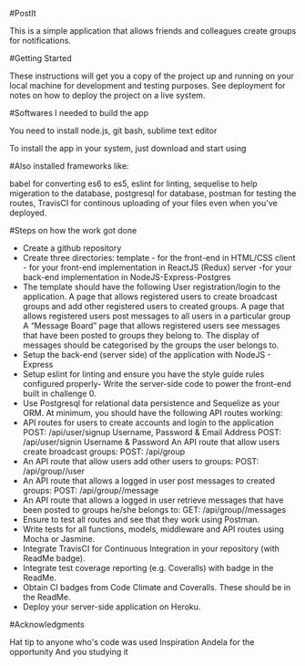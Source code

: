 #PostIt 

This is a simple application that allows friends and colleagues create groups for notifications. 

#Getting Started

These instructions will get you a copy of the project up and running on your local machine for development and testing purposes. See deployment for notes on how to deploy the project on a live system.

#Softwares I needed to build the app

You need to install node.js, git bash, sublime text editor 

To install the app in your system, just download and start using

#Also installed frameworks like:

babel for converting es6 to es5, 
eslint for linting, 
sequelise to help migeration to the database, 
postgresql for database, 
postman for testing the routes, 
TravisCI for continous uploading of your files even when you've deployed.

#Steps on how the work got done

- Create a github repository
- Create three directories:
        template -  for the front-end in HTML/CSS
        client - for your front-end implementation in ReactJS (Redux)
        server -for your back-end implementation in NodeJS-Express-Postgres
- The template should have the following
	User registration/login to the application.
	A page that allows registered users to create broadcast groups and add other registered users to created groups.
	A page that allows registered users post messages to all users in a particular group
	A “Message Board” page that allows registered users see messages that have been posted to groups they belong to.
	The display of messages should be categorised by the groups the user belongs to.
- Setup the back-end (server side) of the application with NodeJS - Express
- Setup eslint for linting and ensure you have the style guide rules configured properly- Write the server-side code to power the front-end built in challenge 0.
- Use Postgresql for relational data persistence and Sequelize as your ORM.
  At minimum, you should have the following API routes working:
- API routes for users to create accounts and login to the application
           POST: /api/user/signup
           Username, Password & Email Address
           POST: /api/user/signin
           Username & Password
           An API route that allow users create broadcast groups:
           POST: /api/group
- An API route that allow users add other users to groups:
             POST: /api/group/<group id>/user
- An API route that allows a logged in user post messages to created groups:
            POST: /api/group/<group id>/message
- An API route that allows a logged in user retrieve messages that have been posted to groups he/she belongs to:
            GET: /api/group/<group id>/messages
- Ensure to test all routes and see that they work using Postman.
- Write tests for all functions, models, middleware and API routes using Mocha or Jasmine.
- Integrate TravisCI for Continuous Integration in your repository (with ReadMe badge).
- Integrate test coverage reporting (e.g. Coveralls) with badge in the ReadMe.
- Obtain CI badges from Code Climate and Coveralls. These should be in the ReadMe.
- Deploy your server-side application on Heroku.


#Acknowledgments

Hat tip to anyone who's code was used
Inspiration
Andela for the opportunity
And you studying it
